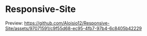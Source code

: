# Responsive-Site
Preview: 
https://github.com/Aloisio12/Responsive-Site/assets/97071591/c9f55d68-ec95-4fb7-97b4-6c8405b42229

